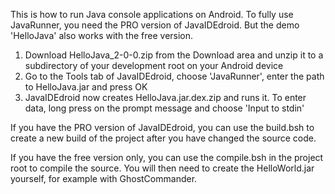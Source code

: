 This is how to run Java console applications on Android. To fully use JavaRunner, you need the PRO version of JavaIDEdroid. But the demo 'HelloJava' also works with the free version.

  1. Download HelloJava\_2-0-0.zip from the Download area and unzip it to a subdirectory of your development root on your Android device
  1. Go to the Tools tab of JavaIDEdroid, choose 'JavaRunner', enter the path to HelloJava.jar and press OK
  1. JavaIDEdroid now creates HelloJava.jar.dex.zip and runs it. To enter data, long press on the prompt message and choose 'Input to stdin'

If you have the PRO version of JavaIDEdroid, you can use the build.bsh to create a new build of the project after you have changed the source code.

If you have the free version only, you can use the compile.bsh in the project root to compile the source. You will then need to create the HelloWorld.jar yourself, for example with GhostCommander.